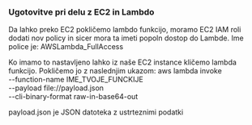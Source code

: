 ### Ugotovitve pri delu z EC2 in Lambdo

Da lahko preko EC2 pokličemo lambdo funkcijo, moramo EC2 IAM roli dodati nov policy in sicer mora ta imeti popoln dostop do Lambde.
Ime police je: AWSLambda_FullAccess

Ko imamo to nastavljeno lahko iz naše EC2 instance kličemo lambda funkcijo. Pokličemo jo z naslednjim ukazom:
aws lambda invoke \
 --function-name IME_TVOJE_FUNCKIJE \
 --payload file://payload.json \
 --cli-binary-format raw-in-base64-out

payload.json je JSON datoteka z ustrteznimi podatki
